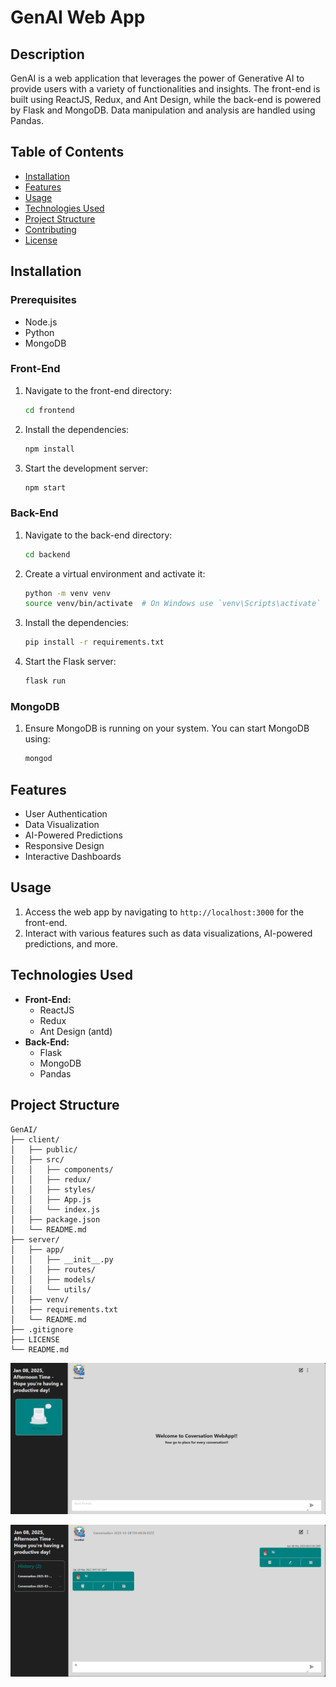 # GenAI Web App

## Description

GenAI is a web application that leverages the power of Generative AI to provide users with a variety of functionalities and insights. The front-end is built using ReactJS, Redux, and Ant Design, while the back-end is powered by Flask and MongoDB. Data manipulation and analysis are handled using Pandas.

## Table of Contents

- [Installation](#installation)
- [Features](#features)
- [Usage](#usage)
- [Technologies Used](#technologies-used)
- [Project Structure](#project-structure)
- [Contributing](#contributing)
- [License](#license)

## Installation

### Prerequisites

- Node.js
- Python
- MongoDB

### Front-End

1. Navigate to the front-end directory:
   ```bash
   cd frontend
   ```
2. Install the dependencies:
   ```bash
   npm install
   ```
3. Start the development server:
   ```bash
   npm start
   ```

### Back-End

1. Navigate to the back-end directory:
   ```bash
   cd backend
   ```
2. Create a virtual environment and activate it:
   ```bash
   python -m venv venv
   source venv/bin/activate  # On Windows use `venv\Scripts\activate`
   ```
3. Install the dependencies:
   ```bash
   pip install -r requirements.txt
   ```
4. Start the Flask server:
   ```bash
   flask run
   ```

### MongoDB

1. Ensure MongoDB is running on your system. You can start MongoDB using:
   ```bash
   mongod
   ```

## Features

- User Authentication
- Data Visualization
- AI-Powered Predictions
- Responsive Design
- Interactive Dashboards

## Usage

1. Access the web app by navigating to `http://localhost:3000` for the front-end.
2. Interact with various features such as data visualizations, AI-powered predictions, and more.

## Technologies Used

- **Front-End:**
  - ReactJS
  - Redux
  - Ant Design (antd)
- **Back-End:**
  - Flask
  - MongoDB
  - Pandas


## Project Structure
```
GenAI/
├── client/
│   ├── public/
│   ├── src/
│   │   ├── components/
│   │   ├── redux/
│   │   ├── styles/
│   │   ├── App.js
│   │   └── index.js
│   ├── package.json
│   └── README.md
├── server/
│   ├── app/
│   │   ├── __init__.py
│   │   ├── routes/
│   │   ├── models/
│   │   └── utils/
│   ├── venv/
│   ├── requirements.txt
│   └── README.md
├── .gitignore
├── LICENSE
└── README.md
```
![No Conversation Window](./client/public/assets/layout.png)

![Conversation Window](./client/public/assets/layout-ongoing-conversation.png)

#